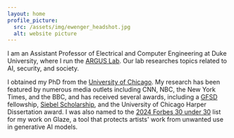 ```yaml
---
layout: home
profile_picture:
  src: /assets/img/ewenger_headshot.jpg
  alt: website picture
---
```


<p>
I am an Assistant Professor of Electrical and Computer Engineering at Duke University, where I run the <a href="https://arguslab.pratt.duke.edu/" target="_blank">ARGUS Lab</a>. Our lab researches topics related to AI, security, and society.

<p>
I obtained my PhD from the <a href="https://sandlab.cs.uchicago.edu/" target="_blank">University of Chicago</a>. My research has been featured by numerous media outlets including CNN, NBC, the New York Times, and the BBC, and has received several awards, including a <a href="https://stemfellowships.org/" target="_blank">GFSD</a> fellowship, <a href="https://www.siebelscholars.com/scholar-profile/3715/" target="_blank">Siebel Scholarship</a>, and the University of Chicago Harper Dissertation award. I was also named to the <a href="https://www.forbes.com/30-under-30/2024/consumer-technology" target="_blank">2024 Forbes 30 under 30</a> list for my work on Glaze, a tool that protects artists' work from unwanted use in generative AI models.
</p>
